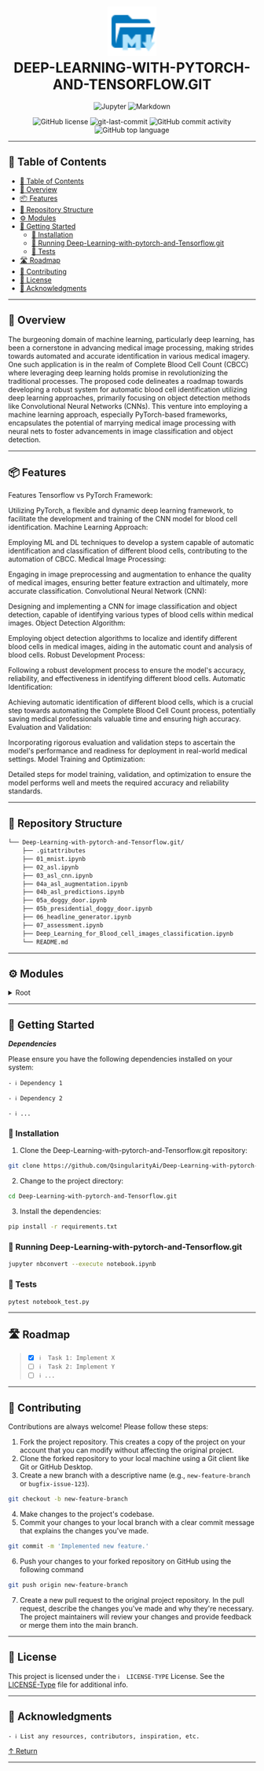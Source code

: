 <div align="center">
<h1 align="center">
<img src="https://raw.githubusercontent.com/PKief/vscode-material-icon-theme/ec559a9f6bfd399b82bb44393651661b08aaf7ba/icons/folder-markdown-open.svg" width="100" />
<br>DEEP-LEARNING-WITH-PYTORCH-AND-TENSORFLOW.GIT</h1>

<p align="center">
<img src="https://img.shields.io/badge/Jupyter-F37626.svg?style&logo=Jupyter&logoColor=white" alt="Jupyter" />
<img src="https://img.shields.io/badge/Markdown-000000.svg?style&logo=Markdown&logoColor=white" alt="Markdown" />
</p>
<img src="https://img.shields.io/github/license/QsingularityAi/Deep-Learning-with-pytorch-and-Tensorflow.git?style&color=5D6D7E" alt="GitHub license" />
<img src="https://img.shields.io/github/last-commit/QsingularityAi/Deep-Learning-with-pytorch-and-Tensorflow.git?style&color=5D6D7E" alt="git-last-commit" />
<img src="https://img.shields.io/github/commit-activity/m/QsingularityAi/Deep-Learning-with-pytorch-and-Tensorflow.git?style&color=5D6D7E" alt="GitHub commit activity" />
<img src="https://img.shields.io/github/languages/top/QsingularityAi/Deep-Learning-with-pytorch-and-Tensorflow.git?style&color=5D6D7E" alt="GitHub top language" />
</div>

---

## 📖 Table of Contents
- [📖 Table of Contents](#-table-of-contents)
- [📍 Overview](#-overview)
- [📦 Features](#-features)
- [📂 Repository Structure](#-repository-structure)
- [⚙️ Modules](#modules)
- [🚀 Getting Started](#-getting-started)
    - [🔧 Installation](#-installation)
    - [🤖 Running Deep-Learning-with-pytorch-and-Tensorflow.git](#-running-Deep-Learning-with-pytorch-and-Tensorflow.git)
    - [🧪 Tests](#-tests)
- [🛣 Roadmap](#-roadmap)
- [🤝 Contributing](#-contributing)
- [📄 License](#-license)
- [👏 Acknowledgments](#-acknowledgments)

---


## 📍 Overview

The burgeoning domain of machine learning, particularly deep learning, has been a cornerstone in advancing medical image processing, making strides towards automated and accurate identification in various medical imagery. One such application is in the realm of Complete Blood Cell Count (CBCC) where leveraging deep learning holds promise in revolutionizing the traditional processes. The proposed code delineates a roadmap towards developing a robust system for automatic blood cell identification utilizing deep learning approaches, primarily focusing on object detection methods like Convolutional Neural Networks (CNNs). This venture into employing a machine learning approach, especially PyTorch-based frameworks, encapsulates the potential of marrying medical image processing with neural nets to foster advancements in image classification and object detection.

---

## 📦 Features

Features
Tensorflow vs PyTorch Framework:

Utilizing PyTorch, a flexible and dynamic deep learning framework, to facilitate the development and training of the CNN model for blood cell identification.
Machine Learning Approach:

Employing ML and DL techniques to develop a system capable of automatic identification and classification of different blood cells, contributing to the automation of CBCC.
Medical Image Processing:

Engaging in image preprocessing and augmentation to enhance the quality of medical images, ensuring better feature extraction and ultimately, more accurate classification.
Convolutional Neural Network (CNN):

Designing and implementing a CNN for image classification and object detection, capable of identifying various types of blood cells within medical images.
Object Detection Algorithm:

Employing object detection algorithms to localize and identify different blood cells in medical images, aiding in the automatic count and analysis of blood cells.
Robust Development Process:

Following a robust development process to ensure the model's accuracy, reliability, and effectiveness in identifying different blood cells.
Automatic Identification:

Achieving automatic identification of different blood cells, which is a crucial step towards automating the Complete Blood Cell Count process, potentially saving medical professionals valuable time and ensuring high accuracy.
Evaluation and Validation:

Incorporating rigorous evaluation and validation steps to ascertain the model's performance and readiness for deployment in real-world medical settings.
Model Training and Optimization:

Detailed steps for model training, validation, and optimization to ensure the model performs well and meets the required accuracy and reliability standards.

---


## 📂 Repository Structure

```sh
└── Deep-Learning-with-pytorch-and-Tensorflow.git/
    ├── .gitattributes
    ├── 01_mnist.ipynb
    ├── 02_asl.ipynb
    ├── 03_asl_cnn.ipynb
    ├── 04a_asl_augmentation.ipynb
    ├── 04b_asl_predictions.ipynb
    ├── 05a_doggy_door.ipynb
    ├── 05b_presidential_doggy_door.ipynb
    ├── 06_headline_generator.ipynb
    ├── 07_assessment.ipynb
    ├── Deep_Learning_for_Blood_cell_images_classification.ipynb
    └── README.md
```


---

## ⚙️ Modules

<details closed><summary>Root</summary>

| File                                                                                                                                                                                                           | Summary                               |
| ---                                                                                                                                                                                                            | ---                                   |
| [05a_doggy_door.ipynb](https://github.com/QsingularityAi/Deep-Learning-with-pytorch-and-Tensorflow.git/blob/main/05a_doggy_door.ipynb)                                                                         | HTTPStatus Exception: 401             |
| [07_assessment.ipynb](https://github.com/QsingularityAi/Deep-Learning-with-pytorch-and-Tensorflow.git/blob/main/07_assessment.ipynb)                                                                           | HTTPStatus Exception: 401             |
| [04a_asl_augmentation.ipynb](https://github.com/QsingularityAi/Deep-Learning-with-pytorch-and-Tensorflow.git/blob/main/04a_asl_augmentation.ipynb)                                                             | HTTPStatus Exception: 401             |
| [05b_presidential_doggy_door.ipynb](https://github.com/QsingularityAi/Deep-Learning-with-pytorch-and-Tensorflow.git/blob/main/05b_presidential_doggy_door.ipynb)                                               | Prompt exceeds max token limit: 4081. |
| [01_mnist.ipynb](https://github.com/QsingularityAi/Deep-Learning-with-pytorch-and-Tensorflow.git/blob/main/01_mnist.ipynb)                                                                                     | Prompt exceeds max token limit: 6294. |
| [06_headline_generator.ipynb](https://github.com/QsingularityAi/Deep-Learning-with-pytorch-and-Tensorflow.git/blob/main/06_headline_generator.ipynb)                                                           | Prompt exceeds max token limit: 4341. |
| [03_asl_cnn.ipynb](https://github.com/QsingularityAi/Deep-Learning-with-pytorch-and-Tensorflow.git/blob/main/03_asl_cnn.ipynb)                                                                                 | HTTPStatus Exception: 401             |
| [02_asl.ipynb](https://github.com/QsingularityAi/Deep-Learning-with-pytorch-and-Tensorflow.git/blob/main/02_asl.ipynb)                                                                                         | HTTPStatus Exception: 401             |
| [Deep_Learning_for_Blood_cell_images_classification.ipynb](https://github.com/QsingularityAi/Deep-Learning-with-pytorch-and-Tensorflow.git/blob/main/Deep_Learning_for_Blood_cell_images_classification.ipynb) | HTTPStatus Exception: 401             |
| [04b_asl_predictions.ipynb](https://github.com/QsingularityAi/Deep-Learning-with-pytorch-and-Tensorflow.git/blob/main/04b_asl_predictions.ipynb)                                                               | HTTPStatus Exception: 401             |

</details>

---

## 🚀 Getting Started

***Dependencies***

Please ensure you have the following dependencies installed on your system:

`- ℹ️ Dependency 1`

`- ℹ️ Dependency 2`

`- ℹ️ ...`

### 🔧 Installation

1. Clone the Deep-Learning-with-pytorch-and-Tensorflow.git repository:
```sh
git clone https://github.com/QsingularityAi/Deep-Learning-with-pytorch-and-Tensorflow.git
```

2. Change to the project directory:
```sh
cd Deep-Learning-with-pytorch-and-Tensorflow.git
```

3. Install the dependencies:
```sh
pip install -r requirements.txt
```

### 🤖 Running Deep-Learning-with-pytorch-and-Tensorflow.git

```sh
jupyter nbconvert --execute notebook.ipynb
```

### 🧪 Tests
```sh
pytest notebook_test.py
```

---


## 🛣 Roadmap

> - [X] `ℹ️  Task 1: Implement X`
> - [ ] `ℹ️  Task 2: Implement Y`
> - [ ] `ℹ️ ...`


---

## 🤝 Contributing

Contributions are always welcome! Please follow these steps:
1. Fork the project repository. This creates a copy of the project on your account that you can modify without affecting the original project.
2. Clone the forked repository to your local machine using a Git client like Git or GitHub Desktop.
3. Create a new branch with a descriptive name (e.g., `new-feature-branch` or `bugfix-issue-123`).
```sh
git checkout -b new-feature-branch
```
4. Make changes to the project's codebase.
5. Commit your changes to your local branch with a clear commit message that explains the changes you've made.
```sh
git commit -m 'Implemented new feature.'
```
6. Push your changes to your forked repository on GitHub using the following command
```sh
git push origin new-feature-branch
```
7. Create a new pull request to the original project repository. In the pull request, describe the changes you've made and why they're necessary.
The project maintainers will review your changes and provide feedback or merge them into the main branch.

---

## 📄 License

This project is licensed under the `ℹ️  LICENSE-TYPE` License. See the [LICENSE-Type](LICENSE) file for additional info.

---

## 👏 Acknowledgments

`- ℹ️ List any resources, contributors, inspiration, etc.`

[↑ Return](#Top)

---


